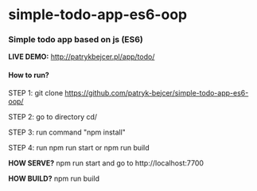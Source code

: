 # simple-todo-app-es6-oop
### Simple todo app based on js (ES6) 

<b>LIVE DEMO:</b> http://patrykbejcer.pl/app/todo/

#### How to run?

STEP 1:
git clone https://github.com/patryk-bejcer/simple-todo-app-es6-oop/

STEP 2: 
go to directory cd/<directory>
  
STEP 3:
run command "npm install"

STEP 4: 
run npm run start or npm run build
  

<b>HOW SERVE?</b>
npm run start
and go to
http://localhost:7700

<b>HOW BUILD?</b>
npm run build
